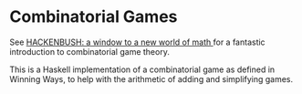 # Combinatorial Games
See [ HACKENBUSH: a window to a new world of math ](https://www.youtube.com/watch?v=ZYj4NkeGPdM) for a fantastic introduction to combinatorial game theory.

This is a Haskell implementation of a combinatorial game as defined in Winning Ways, to help with the arithmetic of adding and simplifying games.